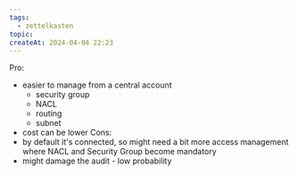 ```yaml
---
tags:
  - zettelkasten
topic: 
createAt: 2024-04-04 22:23
---
```

Pro:
- easier to manage from a central account
	- security group
	- NACL
	- routing
	- subnet
- cost can be lower
Cons:
- by default it's connected, so might need a bit more access management where NACL and Security Group become mandatory
- might damage the audit - low probability